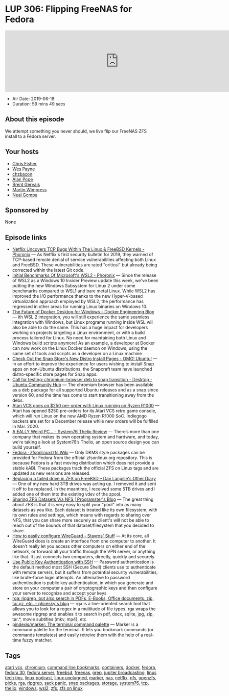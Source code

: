 # LUP 306: Flipping FreeNAS for Fedora

<iframe src="https://player.fireside.fm/v2/RUkczH-V+ijh6XFys?theme=dark" width="740" height="200" frameborder="0" scrolling="no"></iframe>

* Air Date: 2019-06-18
* Duration: 59 mins 49 secs

## About this episode

We attempt something you never should, we live flip our FreeNAS ZFS install to a Fedora server. 

## Your hosts
* [Chris Fisher](https://linuxunplugged.com/hosts/chrislas)
* [Wes Payne](https://linuxunplugged.com/hosts/wes)
* [chzbacon](https://linuxunplugged.com/hosts/chzbacon)
* [Alan Pope](https://linuxunplugged.com/guests/alanpope)
* [Brent Gervais](https://linuxunplugged.com/guests/brentgervais)
* [Martin Wimpress](https://linuxunplugged.com/guests/martinwimpress)
* [Neal Gompa](https://linuxunplugged.com/guests/nealgompa)

## Sponsored by

None



## Episode links

  * [Netflix Uncovers TCP Bugs Within The Linux & FreeBSD Kernels - Phoronix](https://www.phoronix.com/scan.php?page=news_item&px=Netflix-TCP-BSD-Linux-Bugs "Netflix Uncovers TCP Bugs Within The Linux & FreeBSD Kernels - Phoronix") — As Netflix's first security bulletin for 2019, they warned of TCP-based remote denial of service vulnerabilities affecting both Linux and FreeBSD. These vulnerabilities are rated "critical" but already being corrected within the latest Git code. 
  * [Initial Benchmarks Of Microsoft's WSL2 - Phoronix](https://www.phoronix.com/scan.php?page=article&item=windows-10-wsl2&num=1 "Initial Benchmarks Of Microsoft's WSL2 - Phoronix") — Since the release of WSL2 as a Windows 10 Insider Preview update this week, we've been putting the new Windows Subsystem for Linux 2 under some benchmarks compared to WSL1 and bare metal Linux. While WSL2 has improved the I/O performance thanks to the new Hyper-V-based virtualization approach employed by WSL2, the performance has regressed in other areas for running Linux binaries on Windows 10.
  * [The Future of Docker Desktop for Windows - Docker Engineering Blog](https://engineering.docker.com/2019/06/docker-hearts-wsl-2/ "The Future of Docker Desktop for Windows - Docker Engineering Blog") — ith WSL 2 integration, you will still experience the same seamless integration with Windows, but Linux programs running inside WSL will also be able to do the same. This has a huge impact for developers working on projects targeting a Linux environment, or with a build process tailored for Linux. No need for maintaining both Linux and Windows build scripts anymore! As an example, a developer at Docker can now work on the Linux Docker daemon on Windows, using the same set of tools and scripts as a developer on a Linux machine
  * [Check Out the Snap Store's New Distro Install Pages - OMG! Ubuntu!](https://www.omgubuntu.co.uk/2019/06/snap-store-distro-install-pages "Check Out the Snap Store's New Distro Install Pages - OMG! Ubuntu!") — In an effort to improve the experience for users wishing to install Snap apps on non-Ubuntu distributions, the Snapcraft team have launched distro-specific store pages for Snap apps.
  * [Call for testing: chromium-browser deb to snap transition - Desktop - Ubuntu Community Hub](https://community.ubuntu.com/t/call-for-testing-chromium-browser-deb-to-snap-transition/11179 "Call for testing: chromium-browser deb to snap transition - Desktop - Ubuntu Community Hub") — The chromium browser has been available as a deb package for all supported Ubuntu releases and as a snap since version 60, and the time has come to start transitioning away from the debs. 
  * [Atari VCS goes on $250 pre-order with Linux running on Ryzen R1000](http://linuxgizmos.com/atari-vcs-goes-on-250-pre-order-with-linux-running-on-ryzen-r1000/ "Atari VCS goes on $250 pre-order with Linux running on Ryzen R1000") — Atari has opened $250 pre-orders for its Atari VCS retro game console, which will run Linux on the new AMD Ryzen R1000 SoC. Indiegogo backers are set for a December release while new orders will be fulfilled in Mar. 2020. 
  * [ A EALLY Weird PC… - System76 Thelio Review](https://www.youtube.com/watch?v=JTN1c1j6V1s " A EALLY Weird PC… - System76 Thelio Review") — There’s more than one company that makes its own operating system and hardware, and today, we’re taking a look at System76’s Thelio, an open source design you can build yourself. 
  * [Fedora · zfsonlinux/zfs Wiki](https://github.com/zfsonlinux/zfs/wiki/Fedora "Fedora · zfsonlinux/zfs Wiki") — Only DKMS style packages can be provided for Fedora from the official zfsonlinux.org repository. This is because Fedora is a fast moving distribution which does not provide a stable kABI. These packages track the official ZFS on Linux tags and are updated as new versions are released. 
  * [Replacing a failed drive in ZFS on FreeBSD – Dan Langille's Other Diary](https://dan.langille.org/2015/08/03/replacing-a-failed-drive-in-zfs-on-freebsd/ "Replacing a failed drive in ZFS on FreeBSD – Dan Langille's Other Diary") — One of my new hard 3TB drives was acting up. I removed it and sent it off to be replaced. In the meantime, I received some 5TB drives and I added one of them into the existing vdev of the zpool.
  * [Sharing ZFS Datasets Via NFS | Programster's Blog](https://blog.programster.org/sharing-zfs-datasets-via-nfs "Sharing ZFS Datasets Via NFS | Programster's Blog") — The great thing about ZFS is that it is very easy to split your "pool" into as many datasets as you like. Each dataset is treated like its own filesystem, with its own rules and settings, which means with regards to sharing over NFS, that you can share more securely as client's will not be able to reach out of the bounds of that dataset/filesystem that you decided to share.
  * [How to easily configure WireGuard - Stavros' Stuff](https://www.stavros.io/posts/how-to-configure-wireguard/ "How to easily configure WireGuard - Stavros' Stuff") — At its core, all WireGuard does is create an interface from one computer to another. It doesn’t really let you access other computers on either end of the network, or forward all your traffic through the VPN server, or anything like that. It just connects two computers, directly, quickly and securely.
  * [Use Public Key Authentication with SSH](https://www.linode.com/docs/security/authentication/use-public-key-authentication-with-ssh/#using-ssh-copy-id "Use Public Key Authentication with SSH") — Password authentication is the default method most SSH (Secure Shell) clients use to authenticate with remote servers, but it suffers from potential security vulnerabilities, like brute-force login attempts. An alternative to password authentication is public key authentication, in which you generate and store on your computer a pair of cryptographic keys and then configure your server to recognize and accept your keys
  * [rga: ripgrep, but also search in PDFs, E-Books, Office documents, zip, tar.gz, etc. - phiresky's blog](https://phiresky.github.io/blog/2019/rga--ripgrep-for-zip-targz-docx-odt-epub-jpg/ "rga: ripgrep, but also search in PDFs, E-Books, Office documents, zip, tar.gz, etc. - phiresky's blog") — rga is a line-oriented search tool that allows you to look for a regex in a multitude of file types. rga wraps the awesome ripgrep and enables it to search in pdf, docx, sqlite, jpg, zip, tar.*, movie subtitles (mkv, mp4), etc.
  * [pindexis/marker: The terminal command palette](https://github.com/pindexis/marker "pindexis/marker: The terminal command palette") — Marker is a command palette for the terminal. It lets you bookmark commands (or commands templates) and easily retreive them with the help of a real-time fuzzy matcher. 



## Tags

[atari vcs](https://linuxunplugged.com/tags/atari%20vcs), [chromium](https://linuxunplugged.com/tags/chromium), [command line bookmarks](https://linuxunplugged.com/tags/command%20line%20bookmarks), [containers](https://linuxunplugged.com/tags/containers), [docker](https://linuxunplugged.com/tags/docker), [fedora](https://linuxunplugged.com/tags/fedora), [fedora 30](https://linuxunplugged.com/tags/fedora%2030), [fedora server](https://linuxunplugged.com/tags/fedora%20server), [freebsd](https://linuxunplugged.com/tags/freebsd), [freenas](https://linuxunplugged.com/tags/freenas), [grep](https://linuxunplugged.com/tags/grep), [jupiter broadcasting](https://linuxunplugged.com/tags/jupiter%20broadcasting), [linus tech tips](https://linuxunplugged.com/tags/linus%20tech%20tips), [linux podcast](https://linuxunplugged.com/tags/linux%20podcast), [linux unplugged](https://linuxunplugged.com/tags/linux%20unplugged), [marker](https://linuxunplugged.com/tags/marker), [nas](https://linuxunplugged.com/tags/nas), [netflix](https://linuxunplugged.com/tags/netflix), [nfs](https://linuxunplugged.com/tags/nfs), [openzfs](https://linuxunplugged.com/tags/openzfs), [picks](https://linuxunplugged.com/tags/picks), [rga](https://linuxunplugged.com/tags/rga), [ripgrep](https://linuxunplugged.com/tags/ripgrep), [sack panic](https://linuxunplugged.com/tags/sack%20panic), [snap packages](https://linuxunplugged.com/tags/snap%20packages), [storage](https://linuxunplugged.com/tags/storage), [system76](https://linuxunplugged.com/tags/system76), [tcp](https://linuxunplugged.com/tags/tcp), [thelio](https://linuxunplugged.com/tags/thelio), [windows](https://linuxunplugged.com/tags/windows), [wsl2](https://linuxunplugged.com/tags/wsl2), [zfs](https://linuxunplugged.com/tags/zfs), [zfs on linux](https://linuxunplugged.com/tags/zfs%20on%20linux)